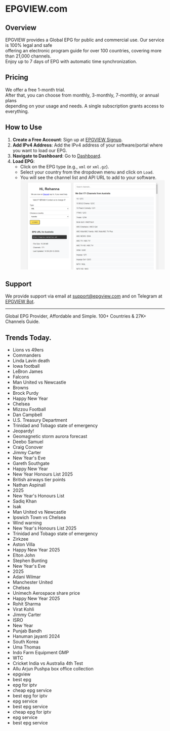 # EPGVIEW.com



## Overview
EPGVIEW provides a Global EPG for public and commercial use. Our service is 100% legal and safe\
offering an electronic program guide for over 100 countries, covering more than 21,000 channels.\
Enjoy up to 7 days of EPG with automatic time synchronization.

## Pricing
We offer a free 1-month trial. \
After that, you can choose from monthly, 3-monthly, 7-monthly, or annual plans \
depending on your usage and needs. A single subscription grants access to everything.

## How to Use
1. **Create a Free Account**: Sign up at [EPGVIEW Signup](https://epgview.com/signup.php).
2. **Add IPv4 Address**: Add the IPv4 address of your software/portal where you want to load our EPG.
3. **Navigate to Dashboard**: Go to [Dashboard](https://epgview.com/dashboard.php).
4. **Load EPG**:
   - Click on the EPG type (e.g., `xml` or `xml.gz`).
   - Select your country from the dropdown menu and click on `Load`.
   - You will see the channel list and API URL to add to your software.
![EPGVIEW](img/dashboard.png)
## Support
We provide support via email at [support@epgview.com](mailto:support@epgview.com) and on Telegram at [EPGVIEW Bot](https://t.me/epgview_bot).

---

Global EPG Provider, Affordable and Simple. 100+ Countries & 27K+ Channels Guide.

## Trends Today.

- Lions vs 49ers
- Commanders
- Linda Lavin death
- Iowa football
- LeBron James
- Falcons
- Man United vs Newcastle
- Browns
- Brock Purdy
- Happy New Year
- Chelsea
- Mizzou Football
- Dan Campbell
- U.S. Treasury Department
- Trinidad and Tobago state of emergency
- Jeopardy!
- Geomagnetic storm aurora forecast
- Deebo Samuel
- Craig Conover
- Jimmy Carter
- New Year's Eve
- Gareth Southgate
- Happy New Year
- New Year Honours List 2025
- British airways tier points
- Nathan Aspinall
- 2025
- New Year's Honours List
- Sadiq Khan
- Isak
- Man United vs Newcastle
- Ipswich Town vs Chelsea
- Wind warning
- New Year's Honours List 2025
- Trinidad and Tobago state of emergency
- Zirkzee
- Aston Villa
- Happy New Year 2025
- Elton John
- Stephen Bunting
- New Year's Eve
- 2025
- Adani Wilmar
- Manchester United
- Chelsea
- Unimech Aerospace share price
- Happy New Year 2025
- Rohit Sharma
- Virat Kohli
- Jimmy Carter
- ISRO
- New Year
- Punjab Bandh
- Hanuman jayanti 2024
- South Korea
- Uma Thomas
- Indo Farm Equipment GMP
- WTC
- Cricket India vs Australia 4th Test
- Allu Arjun Pushpa box office collection
- epgview
- best epg
- epg for iptv
- cheap epg service
- best epg for iptv
- epg service
- best epg service
- cheap epg for iptv
- epg service
- best epg service
